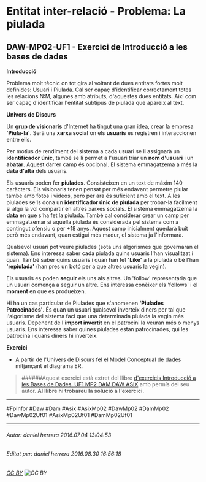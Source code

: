 # Entitat inter-relació - Problema: La piulada
## DAW-MP02-UF1 - Exercici de Introducció a les bases de dades
**Introducció**

Problema molt tècnic on tot gira al voltant de dues entitats fortes molt definides: Usuari i Piulada. Cal ser capaç d'identificar correctament totes les relacions N:M, algunes amb atributs, d'aquestes dues entitats. Així com ser capaç d'identificar l'entitat subtipus de piulada que apareix al text.

**Univers de Discurs**

Un **grup de visionaris** d'Internet ha tingut una gran idea, crear la empresa **'Piula-la'**. Serà una **xarxa social** on els **usuaris** es registren i interaccionen entre ells. 

Per motius de rendiment del sistema a cada usuari se li assignarà un **identificador únic**, també se li permet a l'usuari triar un **nom d'usuari** i un **abatar**. Aquest darrer camp és opcional. El sistema emmagatzema a més la **data d'alta** dels usuaris.

Els usuaris poden fer **piulades**. Consisteixen en un text de màxim 140 caràcters. Els visionaris tenen pensat per més endavant permetre piular també amb fotos i videos, però per ara és suficient amb el text. A les piulades se'ls dona un **identificador únic de piulada** per trobar-la fàcilment si algú la vol compartir en altres xarxes socials. El sistema emmagatzema la **data** en que s'ha fet la piulada. També cal considerar crear un camp per emmagatzemar si aquella piulada és considerada pel sistema com a contingut ofensiu o per +18 anys. Aquest camp inicialment quedarà buit però més endavant, quan estigui més madur, el sistema ja l'informarà.

Qualsevol usuari pot veure piulades (sota uns algorismes que governaran el sistema). Ens interessa saber cada piulada quins usuaris l'han visualitzat i quan. També saber quins usuaris i quan han fet **'Like'** 
a la piulada o bé l'han **'repiulada'** (han pres un botó per a que altres usuaris la vegin).

Els usuaris es poden **seguir** els uns als altres. Un 'follow' representaria que un usuari comença a seguir un altre. Ens interessa conèixer els 'follows' i el **moment** en que es produeixen.

Hi ha un cas particular de Piulades que s'anomenen **'Piulades Patrocinades'**. És quan un usuari qualsevol inverteix diners per tal que l'algorisme del sistema faci que una determinada piulada la vegin més usuaris. Depenent de l'**import invertit** en el patrocini la veuran més o menys usuaris. Ens interessa saber quines piulades estan patrocinades, qui les patrocina i quans diners hi inverteix.

**Exercici**

* A partir de l'Univers de Discurs fel el Model Conceptual de dades mitjançant el diagrama ER.

>
>######Aquest exercici està extret del llibre [d'exercicis Introducció a les Bases de Dades. UF1 MP2 DAM DAW ASIX](https://www.amazon.es/Introducci%C3%B3-Bases-Dades-asix-MP02-UF1/dp/153735096X) amb permís del seu autor. **Al llibre hi trobareu la solució a l'exercici**.
>

---

#FpInfor #Daw #Dam #Asix #AsixMp02 #DawMp02 #DamMp02 #DawMp02Uf01 #AsixMp02Uf01 #DamMp02Uf01

---

###### Autor: daniel herrera 2016.07.04 13:04:53
###### Editat per: daniel herrera 2016.08.30 16:56:18
###### [CC BY](https://creativecommons.org/licenses/by/4.0/) ![CC BY](https://licensebuttons.net/l/by/3.0/80x15.png)
